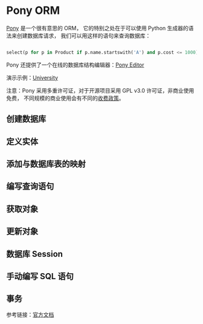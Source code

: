 # Pony ORM

[Pony](https://github.com/ponyorm/pony) 是一个很有意思的 ORM，
它的特别之处在于可以使用 Python 生成器的语法来创建数据库请求，
我们可以用这样的语句来查询数据库：

```python

select(p for p in Product if p.name.startswith('A') and p.cost <= 1000)

```

Pony 还提供了一个在线的数据库结构编辑器：[Pony Editor](https://editor.ponyorm.com/)

演示示例：[University](https://editor.ponyorm.com/user/pony/University)

注意：Pony 采用多重许可证，对于开源项目采用 GPL v3.0 许可证，非商业使用免费，
不同规模的商业使用会有不同的[收费政策](http://ponyorm.com/license-and-pricing.html)。


## 创建数据库



## 定义实体



## 添加与数据库表的映射



## 编写查询语句



## 获取对象



## 更新对象



## 数据库 Session



## 手动编写 SQL 语句



## 事务


参考链接：[官方文档](http://doc.ponyorm.com/firststeps.html)
